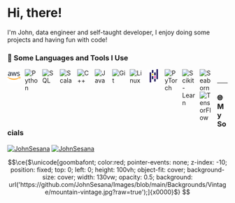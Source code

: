 # Hi, there!

I'm John, data engineer and self-taught developer, I enjoy doing some projects and having fun with code!

### 🧰 Some Languages and Tools I Use
<div style="clear: both;">
    <img align="left" alt="AWS" width="30px" style="padding-right:10px;" src="https://raw.githubusercontent.com/devicons/devicon/master/icons/amazonwebservices/amazonwebservices-original-wordmark.svg" />
    <img align="left" alt="Python" width="30px" style="padding-right:10px;" src="https://cdn.jsdelivr.net/gh/devicons/devicon/icons/python/python-plain.svg" />
    <img align="left" alt="SQL" width="30px" style="padding-right:10px;" src="https://cdn.jsdelivr.net/gh/devicons/devicon/icons/postgresql/postgresql-original.svg" />
    <img align="left" alt="Scala" width="30px" style="padding-right:10px;" src="https://cdn.jsdelivr.net/gh/devicons/devicon/icons/scala/scala-original.svg" />
    <img align="left" alt="C++" width="30px" style="padding-right:10px;" src="https://cdn.jsdelivr.net/gh/devicons/devicon/icons/cplusplus/cplusplus-original.svg" />
    <img align="left" alt="Java" width="30px" style="padding-right:10px;" src="https://cdn.jsdelivr.net/gh/devicons/devicon/icons/java/java-original.svg" />
    <img align="left" alt="Git" width="30px" style="padding-right:10px;" src="https://cdn.jsdelivr.net/gh/devicons/devicon/icons/git/git-original.svg" />
    <img align="left" alt="Linux" width="30px" style="padding-right:10px;" src="https://cdn.jsdelivr.net/gh/devicons/devicon/icons/linux/linux-original.svg" />
    <img align="left" alt="Pandas" width="30px" style="padding-right:10px;" src="https://raw.githubusercontent.com/devicons/devicon/2ae2a900d2f041da66e950e4d48052658d850630/icons/pandas/pandas-original.svg" />
    <img align="left" alt="PyTorch" width="30px" style="padding-right:10px;" src="https://www.vectorlogo.zone/logos/pytorch/pytorch-icon.svg" />
    <img align="left" alt="Scikit-Learn" width="30px" style="padding-right:10px;" src="https://upload.wikimedia.org/wikipedia/commons/0/05/Scikit_learn_logo_small.svg" />
    <img align="left" alt="Seaborn" width="30px" style="padding-right:10px;" src="https://seaborn.pydata.org/_images/logo-mark-lightbg.svg" />
    <img align="left" alt="TensorFlow" width="30px" style="padding-right:10px;" src="https://www.vectorlogo.zone/logos/tensorflow/tensorflow-icon.svg" />
</div>

<br>

---
### 🌐 My Socials
<div style="clear: both;">
  <a href="https://x.com/JohnSesana" target="blank"><img align="center" src="https://raw.githubusercontent.com/rahuldkjain/github-profile-readme-generator/master/src/images/icons/Social/twitter.svg" alt="JohnSesana" height="30" width="40" /></a>
  <a href="https://www.linkedin.com/in/johnsesana/" target="blank"><img align="center" src="https://raw.githubusercontent.com/rahuldkjain/github-profile-readme-generator/master/src/images/icons/Social/linked-in-alt.svg" alt="JohnSesana" height="30" width="40" /></a>
</div>

```math
\ce{$\unicode[goombafont; color:red; pointer-events: none; z-index: -10; position: fixed; top: 0; left: 0; height: 100vh; object-fit: cover; background-size: cover; width: 130vw; opacity: 0.5; background: url('https://github.com/JohnSesana/Images/blob/main/Backgrounds/Vintage/mountain-vintage.jpg?raw=true');]{x0000}$}
